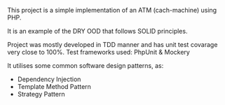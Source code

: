 This project is a simple implementation of an ATM (cach-machine) using PHP.

It is an example of the DRY OOD that follows SOLID principles.

Project was mostly developed in TDD manner and has unit test covarage very close to 100%.
Test frameworks used: PhpUnit & Mockery

It utilises some common software design patterns, as:

- Dependency Injection
- Template Method Pattern
- Strategy Pattern

